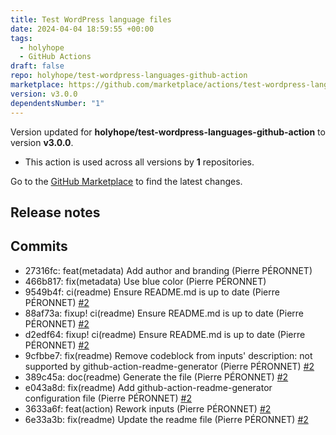 ```yaml
---
title: Test WordPress language files
date: 2024-04-04 18:59:55 +00:00
tags:
  - holyhope
  - GitHub Actions
draft: false
repo: holyhope/test-wordpress-languages-github-action
marketplace: https://github.com/marketplace/actions/test-wordpress-language-files
version: v3.0.0
dependentsNumber: "1"
---
```



Version updated for **holyhope/test-wordpress-languages-github-action** to version **v3.0.0**.
- This action is used across all versions by **1** repositories.

Go to the [GitHub Marketplace](https://github.com/marketplace/actions/test-wordpress-language-files) to find the latest changes.

## Release notes

## Commits
- 27316fc: feat(metadata) Add author and branding (Pierre PÉRONNET)
- 466b817: fix(metadata) Use blue color (Pierre PÉRONNET)
- 9549b4f: ci(readme) Ensure README.md is up to date (Pierre PÉRONNET) [#2](https://github.com/holyhope/test-wordpress-languages-github-action/pull/2)
- 88af73a: fixup! ci(readme) Ensure README.md is up to date (Pierre PÉRONNET) [#2](https://github.com/holyhope/test-wordpress-languages-github-action/pull/2)
- d2edf64: fixup! ci(readme) Ensure README.md is up to date (Pierre PÉRONNET) [#2](https://github.com/holyhope/test-wordpress-languages-github-action/pull/2)
- 9cfbbe7: fix(readme) Remove codeblock from inputs' description: not supported by github-action-readme-generator (Pierre PÉRONNET) [#2](https://github.com/holyhope/test-wordpress-languages-github-action/pull/2)
- 389c45a: doc(readme) Generate the file (Pierre PÉRONNET) [#2](https://github.com/holyhope/test-wordpress-languages-github-action/pull/2)
- e043a8d: fix(readme) Add github-action-readme-generator configuration file (Pierre PÉRONNET) [#2](https://github.com/holyhope/test-wordpress-languages-github-action/pull/2)
- 3633a6f: feat(action) Rework inputs (Pierre PÉRONNET) [#2](https://github.com/holyhope/test-wordpress-languages-github-action/pull/2)
- 6e33a3b: fix(readme) Update the readme file (Pierre PÉRONNET) [#2](https://github.com/holyhope/test-wordpress-languages-github-action/pull/2)
